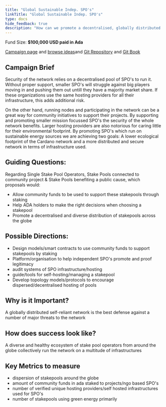 ```yaml
---
title: "Global Sustainable Indep. SPO's"
linkTitle: "Global Sustainable Indep. SPO's"
type: docs
hide_feedback: true
description: "How can we promote a decentralised, globally distributed and sustainable pool of operators to run the Cardano network"
---
```

Fund Size: **$100,000 USD paid in Ada**

[Campaign page](https://cardano.ideascale.com/a/campaign-home/26246) and [browse ideas](https://cardano.ideascale.com/a/ideas/top/campaign-filter/byids/campaigns/26246/stage/unspecified)and [Git Repository](https://github.com/Catalyst-Challenges/F7-Global-Sustainable-Independent-SPOs) and [Git Book](https://quality-assurance-dao.gitbook.io/catalyst-fund-7-challenges/fund-7/global-sustainable-indep.-spos)

## Campaign Brief

Security of the network relies on a decentralised pool of SPO's to run it. Without proper support, smaller SPO's will struggle against big players moving in and pushing them out untill they have a majority market share. If these organizations use the same hosting providers for all their infrastructure, this adds additional risk.

On the other hand, running nodes and participating in the network can be a great way for community initiatives to support their projects. By supporting and promoting smaller mission focussed SPO's the security of the whole network benefits. Larger hosting providers are also notorious for caring little for their environmental footprint. By promoting SPO's which run on sustainable energy sources we are achieving two goals: A lower ecological footprint of the Cardano network and a more distributed and secure network in terms of infrastructure used.

## Guiding Questions:

Regarding Single Stake Pool Operators, Stake Pools connected to community project & Stake Pools benefiting a public cause, which proposals would:

- Allow community funds to be used to support these stakepools through staking
- Help ADA holders to make the right decisions when choosing a stakepool
- Promote a decentralised and diverse distribution of stakepools across the globe

## Possible Directions:

- Design models/smart contracts to use community funds to support stakepools by staking
- Platform/organisation to help independent SPO's promote and proof legitimacy
- audit systems of SPO infrastructure/hosting
- guide/tools for self-hosting/managing a stakepool
- Develop topology models/protocols to encourage dispersed/decentralised hosting of pools

## Why is it Important?

A globally distributed self-reliant network is the best defense against a number of major threats to the network

## How does success look like?

A diverse and healthy ecosystem of stake pool operators from around the globe collectively run the network on a multitude of infrastructures

## Key Metrics to measure

- dispersion of stakepools around the globe
- amount of community funds in ada staked to projects/ngo based SPO's
- number of verified unique hosting providers/self hosted infrastructures used for SPO's
- number of stakepools using green energy primarily
